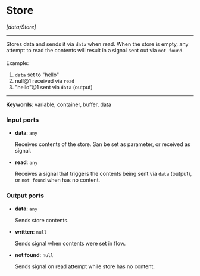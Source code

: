# Store

_[data/Store]_

---

Stores data and sends it via `data` when read. When the store is empty, any attempt to read the contents will result in a signal sent out via `not found`.<br>
<br>
Example:<br>
1. `data` set to "hello"<br>
2. null@1 received via `read`<br>
3. "hello"@1 sent via `data` (output)<br>

---

__Keywords__: variable, container, buffer, data

### Input ports

* __data__: ` any `


    Receives contents of the store. San be set as parameter, or received as signal.<br>


* __read__: ` any `


    Receives a signal that triggers the contents being sent via `data` (output), or `not found` when has no content.<br>

### Output ports

* __data__: ` any `


    Sends store contents.<br>


* __written__: ` null `


    Sends signal when contents were set in flow.<br>


* __not found__: ` null `


    Sends signal on read attempt while store has no content.<br>


